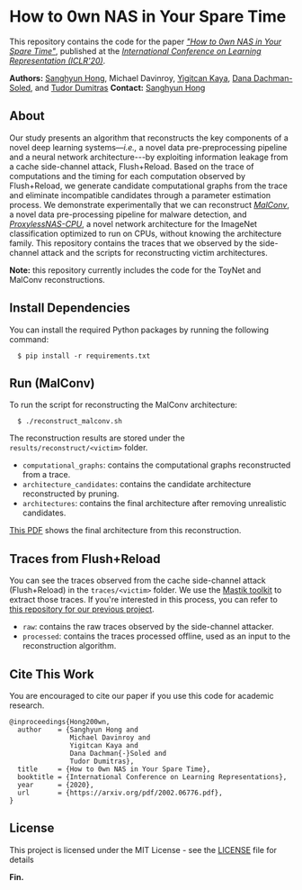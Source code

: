 # How to 0wn NAS in Your Spare Time

This repository contains the code for the paper [_"How to 0wn NAS in Your Spare Time"_](https://arxiv.org/abs/2002.06776), published at the [_International Conference on Learning Representation (ICLR'20)_](https://icml.cc/Conferences/2020).

**Authors:** [Sanghyun Hong](http://sanghyun-hong.com), Michael Davinroy, [Yigitcan Kaya](http://www.cs.umd.edu/~yigitcan), [Dana Dachman-Soled](https://user.eng.umd.edu/~danadach/), and [Tudor Dumitras](http://users.umiacs.umd.edu/~tdumitra/)
**Contact:** [Sanghyun Hong](mailto:shhong@cs.umd.edu)


## About

Our study presents an algorithm that reconstructs the key components of a novel deep learning systems—_i.e.,_ a novel data pre-preprocessing pipeline and a neural network architecture---by exploiting information leakage from a cache side-channel attack, Flush+Reload. Based on the trace of computations and the timing for each computation observed by Flush+Reload, we generate candidate computational graphs from the trace and eliminate incompatible candidates through a parameter estimation process. We demonstrate experimentally that we can reconstruct [_MalConv_](https://github.com/endgameinc/ember/tree/master/malconv), a novel data pre-processing pipeline for malware detection, and [_ProxylessNAS-CPU_](https://github.com/mit-han-lab/ProxylessNAS), a novel network architecture for the ImageNet classification optimized to run on CPUs, without knowing the architecture family. This repository contains the traces that we observed by the side-channel attack and the scripts for reconstructing victim architectures.

**Note:** this repository currently includes the code for the ToyNet and MalConv reconstructions.



## Install Dependencies

You can install the required Python packages by running the following command:

```
  $ pip install -r requirements.txt
```



## Run (MalConv)

To run the script for reconstructing the MalConv architecture:

```
  $ ./reconstruct_malconv.sh
```

The reconstruction results are stored under the ``results/reconstruct/<victim>`` folder.

- ``computational_graphs``: contains the computational graphs reconstructed from a trace.
- ``architecture_candidates``: contains the candidate architecture reconstructed by pruning.
- ``architectures``: contains the final architecture after removing unrealistic candidates.

[This PDF](./results/reconstruct/malconv/architectures/architecture_0.pdf) shows the final architecture from this reconstruction.



## Traces from Flush+Reload

You can see the traces observed from the cache side-channel attack (Flush+Reload) in the ``traces/<victim>`` folder. We use the [Mastik toolkit](https://github.com/Sanghyun-Hong/Mastik) to extract those traces. If you're interested in this process, you can refer to [this repository for our previous project](https://github.com/Sanghyun-Hong/DeepRecon).

- ``raw``: contains the raw traces observed by the side-channel attacker.
- ``processed``: contains the traces processed offline, used as an input to the reconstruction algorithm.



## Cite This Work

You are encouraged to cite our paper if you use this code for academic research.

```
@inproceedings{Hong200wn,
  author    = {Sanghyun Hong and
               Michael Davinroy and
               Yigitcan Kaya and
               Dana Dachman{-}Soled and
               Tudor Dumitras},
  title     = {How to 0wn NAS in Your Spare Time},
  booktitle = {International Conference on Learning Representations},
  year      = {2020},
  url       = {https://arxiv.org/pdf/2002.06776.pdf},
}
```


## License

This project is licensed under the MIT License - see the [LICENSE](LICENSE) file for details


**Fin.**
